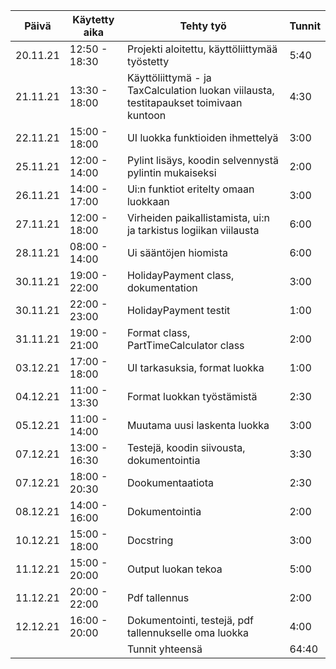 | Päivä  | Käytetty aika | Tehty työ             					|Tunnit|
|--------|---------------|--------------------------------------------------------------|------|
|20.11.21|12:50 - 18:30	 |Projekti aloitettu, käyttöliittymää työstetty 		|  5:40|
|21.11.21|13:30 - 18:00  |Käyttöliittymä - ja TaxCalculation luokan viilausta, testitapaukset toimivaan kuntoon|4:30|
|22.11.21|15:00 - 18:00  |UI luokka funktioiden ihmettelyä				|3:00|
|25.11.21|12:00 - 14:00  |Pylint lisäys, koodin selvennystä pylintin mukaiseksi		|2:00|
|26.11.21|14:00 - 17:00	 |Ui:n funktiot eritelty omaan luokkaan                         |3:00|
|27.11.21|12:00 - 18:00  |Virheiden paikallistamista, ui:n ja tarkistus logiikan viilausta |6:00|
|28.11.21|08:00 - 14:00  |Ui sääntöjen hiomista                                         |6:00|
|30.11.21|19:00 - 22:00  |HolidayPayment class, dokumentation				|3:00|
|30.11.21|22:00 - 23:00  |HolidayPayment testit						|1:00|
|31.11.21|19:00 - 21:00  |Format class, PartTimeCalculator class                        |2:00|
|03.12.21|17:00 - 18:00  |UI tarkasuksia, format luokka                                 |1:00|
|04.12.21|11:00 - 13:30  |Format luokkan työstämistä                                    |2:30|
|05.12.21|11:00 - 14:00  |Muutama uusi laskenta luokka                                  |3:00|
|07.12.21|13:00 - 16:30  |Testejä, koodin siivousta, dokumentointia                     |3:30|
|07.12.21|18:00 - 20:30  |Dookumentaatiota                                              |2:30|     
|08.12.21|14:00 - 16:00  |Dokumentointia                                                |2:00|  
|10.12.21|15:00 - 18:00  |Docstring                                                     |3:00|
|11.12.21|15:00 - 20:00  |Output luokan tekoa                                           |5:00|
|11.12.21|20:00 - 22:00  |Pdf tallennus                                                 |2:00| 
|12.12.21|16:00 - 20:00  |Dokumentointi, testejä, pdf tallennukselle oma luokka         |4:00|
|        |               |Tunnit yhteensä 						|64:40|
